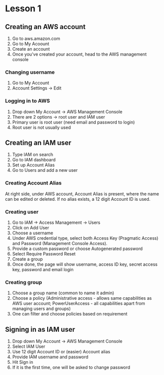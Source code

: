 # Lesson 1

## Creating an AWS account

1. Go to aws.amazon.com
2. Go to My Acoount
3. Create an account
4. Once you've created your account, head to the AWS management console

### Changing username

1. Go to My Account
2. Account Settings -> Edit

### Logging in to AWS

1. Drop down My Account -> AWS Management Console
2. There are 2 options -> root user and IAM user
3. Primary user is root user (need email and password to login)
4. Root user is not usually used

## Creating an IAM user

1. Type IAM on search
2. Go to IAM dashboard
3. Set up Account Alias
4. Go to Users and add a new user

### Creating Account Alias

At right side, under AWS account, Account Alias is present, where the name can be edited or deleted.
If no alias exists, a 12 digit Account ID is used.

### Creating user

1. Go to IAM -> Access Management -> Users
2. Click on Add User
3. Choose a username
4. Under AWS credential type, select both Access Key (Pragmatic Access) and Password (Management Console Access).
5. Provide a custom password or choose Autogenerated password
6. Select Require Password Reset
7. Create a group
8. Once done, the page will show username, access ID key, secret access key, password and email login

### Creating group

1. Choose a group name (common to name it admin)
2. Choose a policy (Administrative access - allows same capabilities as AWS user account; PowerUserAccess - all capabilities apart from managing users and groups)
3. One can filter and choose policies based on requirement

## Signing in as IAM user

1. Drop down My Account -> AWS Management Console
2. Select IAM User
3. Use 12 digit Account ID or (easier) Account alias
4. Provide IAM username and password
5. Hit Sign in
6. If it is the first time, one will be asked to change password
